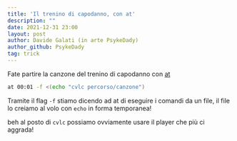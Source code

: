 ```yaml
---
title: 'Il trenino di capodanno, con at'
description: ""
date: 2021-12-31 23:00
layout: post
author: Davide Galati (in arte PsykeDady)
author_github: PsykeDady
tag: trick
---
```


Fate partire la canzone del trenino di capodanno con [at](https://feed.linuxpeople.org/posts/at)

```bash
at 00:01 -f <(echo "cvlc percorso/canzone") 
```

Tramite il flag `-f` stiamo dicendo ad at di eseguire i comandi da un file, il file lo creiamo al volo con `echo` in forma temporanea!

beh al posto di `cvlc` possiamo ovviamente usare il player che più ci aggrada!
